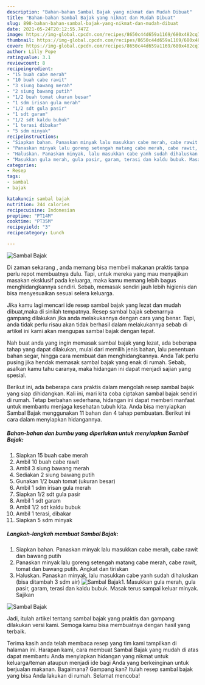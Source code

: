 ```yaml
---
description: "Bahan-bahan Sambal Bajak yang nikmat dan Mudah Dibuat"
title: "Bahan-bahan Sambal Bajak yang nikmat dan Mudah Dibuat"
slug: 898-bahan-bahan-sambal-bajak-yang-nikmat-dan-mudah-dibuat
date: 2021-05-24T20:12:55.747Z
image: https://img-global.cpcdn.com/recipes/8650c44d659a1169/680x482cq70/sambal-bajak-foto-resep-utama.jpg
thumbnail: https://img-global.cpcdn.com/recipes/8650c44d659a1169/680x482cq70/sambal-bajak-foto-resep-utama.jpg
cover: https://img-global.cpcdn.com/recipes/8650c44d659a1169/680x482cq70/sambal-bajak-foto-resep-utama.jpg
author: Lilly Pope
ratingvalue: 3.1
reviewcount: 8
recipeingredient:
- "15 buah cabe merah"
- "10 buah cabe rawit"
- "3 siung bawang merah"
- "2 siung bawang putih"
- "1/2 buah tomat ukuran besar"
- "1 sdm irisan gula merah"
- "1/2 sdt gula pasir"
- "1 sdt garam"
- "1/2 sdt kaldu bubuk"
- "1 terasi dibakar"
- "5 sdm minyak"
recipeinstructions:
- "Siapkan bahan. Panaskan minyak lalu masukkan cabe merah, cabe rawit dan bawang putih"
- "Panaskan minyak lalu goreng setengah matang cabe merah, cabe rawit, tomat dan bawang putih. Angkat dan tiriskan"
- "Haluskan. Panaskan minyak, lalu masukkan cabe yanh sudah dihaluskan (bisa ditambah 3 sdm air)"
- "Masukkan gula merah, gula pasir, garam, terasi dan kaldu bubuk. Masak terus sampai keluar minyak. Sajikan"
categories:
- Resep
tags:
- sambal
- bajak

katakunci: sambal bajak 
nutrition: 244 calories
recipecuisine: Indonesian
preptime: "PT14M"
cooktime: "PT35M"
recipeyield: "3"
recipecategory: Lunch

---
```



![Sambal Bajak](https://img-global.cpcdn.com/recipes/8650c44d659a1169/680x482cq70/sambal-bajak-foto-resep-utama.jpg)

Di zaman  sekarang , anda memang bisa membeli makanan praktis tanpa perlu repot membuatnya dulu. Tapi, untuk mereka yang mau menyajikan masakan eksklusif pada keluarga, maka kamu memang lebih bagus menghidangkannya sendiri. Sebab, memasak sendiri jauh lebih higienis dan bisa menyesuaikan sesuai selera keluarga.

Jika kamu lagi mencari ide resep sambal bajak yang lezat dan mudah dibuat,maka di sinilah tempatnya. Resep sambal bajak  sebenarnya gampang dilakukan jika anda melakukannya dengan cara yang benar. Tapi, anda tidak perlu risau akan tidak berhasil dalam melakukannya 
sebab di artikel ini kami akan mengupas sambal bajak dengan tepat.  



Nah buat anda yang ingin memasak sambal bajak yang lezat, ada beberapa tahap yang dapat dilakukan, mulai dari memilih jenis bahan, lalu penentuan bahan segar, hingga cara membuat dan menghidangkannya. Anda Tak perlu pusing jika hendak memasak sambal bajak yang enak di rumah. Sebab, asalkan kamu  tahu caranya, maka hidangan ini dapat menjadi sajian yang spesial.

Berikut ini, ada beberapa cara praktis  dalam mengolah resep sambal bajak yang siap dihidangkan. Kali ini, mari kita coba ciptakan sambal bajak sendiri di rumah. Tetap berbahan sederhana, hidangan ini dapat memberi manfaat untuk membantu menjaga kesehatan tubuh kita. Anda bisa menyiapkan Sambal Bajak menggunakan 11 bahan dan 4 tahap pembuatan. Berikut ini cara dalam menyiapkan hidangannya.

<!--inarticleads1-->

##### Bahan-bahan dan bumbu yang diperlukan untuk menyiapkan Sambal Bajak:

1. Siapkan 15 buah cabe merah
1. Ambil 10 buah cabe rawit
1. Ambil 3 siung bawang merah
1. Sediakan 2 siung bawang putih
1. Gunakan 1/2 buah tomat (ukuran besar)
1. Ambil 1 sdm irisan gula merah
1. Siapkan 1/2 sdt gula pasir
1. Ambil 1 sdt garam
1. Ambil 1/2 sdt kaldu bubuk
1. Ambil 1 terasi, dibakar
1. Siapkan 5 sdm minyak




<!--inarticleads2-->

##### Langkah-langkah membuat Sambal Bajak:

1. Siapkan bahan. Panaskan minyak lalu masukkan cabe merah, cabe rawit dan bawang putih
1. Panaskan minyak lalu goreng setengah matang cabe merah, cabe rawit, tomat dan bawang putih. Angkat dan tiriskan
1. Haluskan. Panaskan minyak, lalu masukkan cabe yanh sudah dihaluskan (bisa ditambah 3 sdm air)
<img src="//assets-global.cpcdn.com/assets/icons/button_play-2c75c40dde080a61004c1f40b05d8f140eaff45d7e9e6481dc71c63d2e7c4909.png" alt="Sambal Bajak">1. Masukkan gula merah, gula pasir, garam, terasi dan kaldu bubuk. Masak terus sampai keluar minyak. Sajikan
<img src="//assets-global.cpcdn.com/assets/icons/button_play-2c75c40dde080a61004c1f40b05d8f140eaff45d7e9e6481dc71c63d2e7c4909.png" alt="Sambal Bajak">



Jadi, itulah artikel tentang  sambal bajak  yang praktis dan gampang dilakukan versi kami. Semoga kamu bisa membuatnya dengan hasil yang terbaik. 

Terima kasih anda telah membaca resep yang tim kami tampilkan di halaman ini. Harapan kami, cara membuat  Sambal Bajak yang mudah di atas dapat membantu Anda menyiapkan hidangan yang nikmat untuk keluarga/teman ataupun menjadi ide bagi Anda yang berkeinginan untuk berjualan makanan. Bagaimana? Gampang kan? Itulah resep sambal bajak yang bisa Anda lakukan di rumah. Selamat mencoba!

